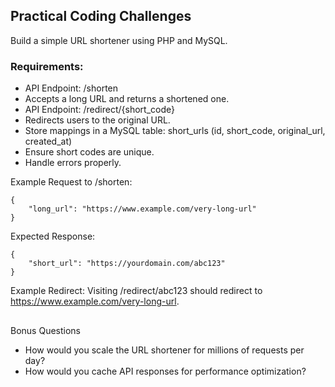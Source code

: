 ## Practical Coding Challenges
Build a simple URL shortener using PHP and MySQL.

### Requirements:

* API Endpoint: /shorten
* Accepts a long URL and returns a shortened one.
* API Endpoint: /redirect/{short_code}
* Redirects users to the original URL.
* Store mappings in a MySQL table:
  short_urls (id, short_code, original_url, created_at)
* Ensure short codes are unique.
* Handle errors properly.

Example Request to /shorten:
```
{
    "long_url": "https://www.example.com/very-long-url"
}
```
Expected Response:
```
{
    "short_url": "https://yourdomain.com/abc123"
}
```
Example Redirect:
Visiting /redirect/abc123 should redirect to https://www.example.com/very-long-url.
##
Bonus Questions 
* How would you scale the URL shortener for millions of requests per day?
* How would you cache API responses for performance optimization?
